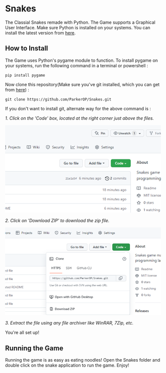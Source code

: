 # Snakes

The Classial Snakes remade with Python. The Game supports a Graphical User Interface. Make sure Python is installed on your systems. You can install the latest version from [here][py-download].

## How to Install

The Game uses Python's pygame module to function. To install pygame on your systems, run the following command in a terminal or powershell :

```
pip install pygame
```

Now clone this repository(Make sure you've git installed, which you can get from [here][git-install]) :

```
git clone https://github.com/ParkerOP/Snakes.git
```

If you don't want to install git, alternate way for the above command is :

*1. Click on the 'Code' box, located at the right corner just above the files.*

![](img.png?raw=true)

*2. Click on 'Download ZIP' to download the zip file.*

![](img_2.png?raw=true)

*3. Extract the file using any file archiver like WinRAR, 7Zip, etc.*

You're all set up!

## Running the Game

Running the game is as easy as eating noodles! Open the Snakes folder and double click on the snake application to run the game. Enjoy!



[py-download]: https://www.python.org/downloads/
[git-install]: https://git-scm.com/downloads/